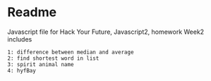 # Readme
Javascript file for Hack Your Future, Javascript2, homework Week2 includes 
```
1: difference between median and average 
2: find shortest word in list 
3: spirit animal name 
4: hyfBay
